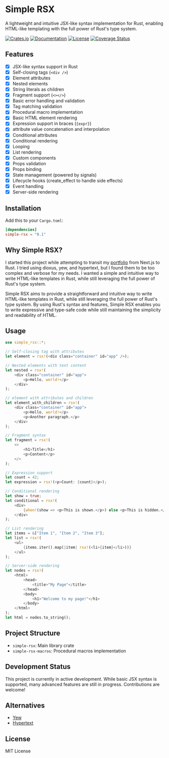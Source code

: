 # Simple RSX

A lightweight and intuitive JSX-like syntax implementation for Rust, enabling HTML-like templating with the full power of Rust's type system.

[![Crates.io](https://img.shields.io/crates/v/simple-rsx.svg)](https://crates.io/crates/simple-rsx)
[![Documentation](https://docs.rs/simple-rsx/badge.svg)](https://docs.rs/simple-rsx)
[![License](https://img.shields.io/badge/license-MIT-blue.svg)](LICENSE)
[![Coverage Status](https://coveralls.io/repos/github/elcharitas/simple-rsx/badge.svg?branch=main)](https://coveralls.io/github/elcharitas/simple-rsx?branch=main)

## Features

- [x] JSX-like syntax support in Rust
- [x] Self-closing tags (`<div />`)
- [x] Element attributes
- [x] Nested elements
- [x] String literals as children
- [x] Fragment support (`<></>`)
- [x] Basic error handling and validation
- [x] Tag matching validation
- [x] Procedural macro implementation
- [x] Basic HTML element rendering
- [x] Expression support in braces (`{expr}`)
- [x] attribute value concatenation and interpolation
- [x] Conditional attributes
- [x] Conditional rendering
- [x] Looping
- [x] List rendering
- [x] Custom components
- [x] Props validation
- [x] Props binding
- [x] State management (powered by signals)
- [x] Lifecycle hooks (create_effect to handle side effects)
- [x] Event handling
- [x] Server-side rendering

## Installation

Add this to your `Cargo.toml`:

```toml
[dependencies]
simple-rsx = "0.1"
```

## Why Simple RSX?

I started this project while attempting to transit my [portfolio](https://elcharitas.wtf) from Next.js to Rust. I tried using dioxus, yew, and hypertext, but I found them to be too complex and verbose for my needs. I wanted a simple and intuitive way to write HTML-like templates in Rust, while still leveraging the full power of Rust's type system.

Simple RSX aims to provide a straightforward and intuitive way to write HTML-like templates in Rust, while still leveraging the full power of Rust's type system. By using Rust's syntax and features, Simple RSX enables you to write expressive and type-safe code while still maintaining the simplicity and readability of HTML.

## Usage

```rust
use simple_rsx::*;

// Self-closing tag with attributes
let element = rsx!(<div class="container" id="app" />);

// Nested elements with text content
let nested = rsx!(
    <div class="container" id="app">
        <p>Hello, world!</p>
    </div>
);

// element with attributes and children
let element_with_children = rsx!(
    <div class="container" id="app">
        <p>Hello, world!</p>
        <p>Another paragraph.</p>
    </div>
);

// Fragment syntax
let fragment = rsx!(
    <>
        <h1>Title</h1>
        <p>Content</p>
    </>
);

// Expression support
let count = 42;
let expression = rsx!(<p>Count: {count}</p>);

// Conditional rendering
let show = true;
let conditional = rsx!(
    <div>
        {when!(show => <p>This is shown.</p>) else <p>This is hidden.</p>}
    </div>
);

// List rendering
let items = &["Item 1", "Item 2", "Item 3"];
let list = rsx!(
    <ul>
        {items.iter().map(|item| rsx!(<li>{item}</li>))}
    </ul>
);

// Server-side rendering
let nodes = rsx!(
    <html>
        <head>
            <title>"My Page"</title>
        </head>
        <body>
            <h1>"Welcome to my page!"</h1>
        </body>
    </html>
);
let html = nodes.to_string();
```

## Project Structure

- `simple-rsx`: Main library crate
- `simple-rsx-macros`: Procedural macros implementation

## Development Status

This project is currently in active development. While basic JSX syntax is supported, many advanced features are still in progress. Contributions are welcome!

## Alternatives

- [Yew](https://crates.io/crates/yew)
- [Hypertext](https://crates.io/crates/hypertext)

## License

MIT License
